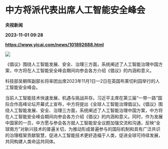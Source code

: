 # 中方将派代表出席人工智能安全峰会
**央视新闻**

**2023-11-01 09:28**

**https://www.yicai.com/news/101892688.html**

![](https://imgcdn.yicai.com/uppics/slides/2023/11/40e78c300856a8b266365d5ece51df0a.jpg)

《倡议》围绕人工智能发展、安全、治理三方面，系统阐述了人工智能治理中国方案，中方将在人工智能安全峰会期间向参会各方介绍《倡议》的内涵和意义。

科技部吴朝晖副部长将率团出席2023年11月1日—2日在英国布莱切利园举行的人工智能安全峰会。

当前人工智能技术快速发展，机遇与挑战并存。习近平主席在第三届“一带一路”国际合作高峰论坛开幕式上宣布，中方将提出《全球人工智能治理倡议》。《倡议》围绕人工智能发展、安全、治理三方面，系统阐述了人工智能治理中国方案，中方将在人工智能安全峰会期间向参会各方介绍《倡议》的内涵和意义。同时，作为发展中国家的一员，中方愿与参会各方就人工智能安全议题加强交流和沟通，反映“全球南方”对新兴技术的普遍关切，为推动形成普遍参与的国际机制和具有广泛共识的治理框架贡献智慧，促进人工智能技术更好造福于人类，促进全球可持续发展，共同构建人类命运共同体。